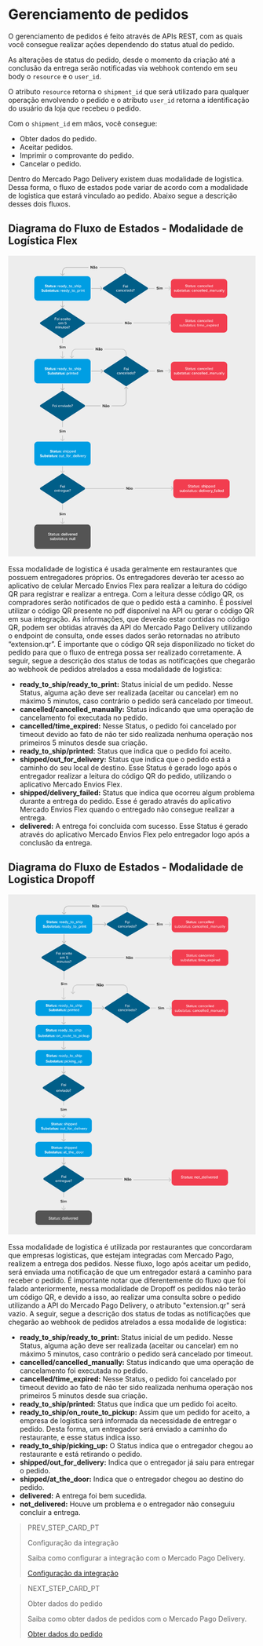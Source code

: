 # Gerenciamento de pedidos

O gerenciamento de pedidos é feito através de APIs REST, com as quais você consegue realizar ações dependendo do status atual do pedido.

As alterações de status do pedido, desde o momento da criação até a conclusão da entrega serão notificadas via webhook contendo em seu body o `resource` e o `user_id`. 

O atributo `resource` retorna o `shipment_id` que será utilizado para qualquer operação envolvendo o pedido e o atributo `user_id` retorna a identificação do usuário da loja que recebeu o pedido.

Com o `shipment_id` em mãos, você consegue:

* Obter dados do pedido.
* Aceitar pedidos.
* Imprimir o comprovante do pedido.
* Cancelar o pedido.

Dentro do Mercado Pago Delivery existem duas modalidade de logistica. Dessa forma, o fluxo de estados pode variar de acordo com a modalidade de logistica que estará vinculado ao pedido. Abaixo segue a descrição desses dois fluxos.

## Diagrama do Fluxo de Estados - Modalidade de Logística Flex

![flowchart](/images/mpdelivery/flowchart_delivery_pt.png)

Essa modalidade de logistica é usada geralmente em restaurantes que possuem entregadores próprios. Os entregadores deverão ter acesso ao aplicativo de celular Mercado Envios Flex para realizar a leitura do código QR para registrar e realizar a entrega. Com a leitura desse código QR, os compradores serão notificados de que o pedido está a caminho.  É possível utilizar o código QR presente no pdf disponível na API ou  gerar o código QR em sua integração. As informações, que deverão estar contidas no código QR, podem ser obtidas através da API do Mercado Pago Delivery utilizando o endpoint de consulta, onde esses dados serão retornadas no atributo “extension.qr”. É importante que o código QR seja disponilizado no ticket do pedido para que o fluxo de entrega possa ser realizado corretamente. A seguir, segue a descrição dos status de todas as notificações que chegarão ao webhook de pedidos atrelados a essa modalidade de logistica:

  * **ready_to_ship/ready_to_print:** Status inicial de um pedido. Nesse Status, alguma ação deve ser realizada (aceitar ou cancelar) em no máximo 5 minutos, caso contrário o pedido será cancelado por timeout.
  * **cancelled/cancelled_manually:** Status indicando que uma operação de cancelamento foi executada no pedido.
  * **cancelled/time_expired:** Nesse Status, o pedido foi cancelado por timeout devido ao fato de não ter sido realizada nenhuma operação nos primeiros 5 minutos desde sua criação.
  * **ready_to_ship/printed:** Status que indica que o pedido foi aceito.
  * **shipped/out_for_delivery:** Status que indica que o pedido está a caminho do seu local de destino. Esse Status é gerado logo após o entregador realizar a leitura do código QR do pedido, utilizando o aplicativo Mercado Envios Flex.
  * **shipped/delivery_failed:** Status que indica que ocorreu algum problema durante a entrega do pedido. Esse é gerado através do aplicativo Mercado Envios Flex quando o entregado não consegue realizar a entrega.
  * **delivered:** A entrega foi concluida com sucesso. Esse Status é gerado através do aplicativo Mercado Envios Flex pelo entregador logo após a conclusão da entrega.


## Diagrama do Fluxo de Estados - Modalidade de Logistica Dropoff

![flowchart](/images/mpdelivery/flowchart-1_delivery_pt.png)

Essa modalidade de logistica é utilizada por restaurantes que concordaram que empresas logisticas, que estejam integradas com Mercado Pago, realizem a entrega dos pedidos. Nesse fluxo, logo após aceitar um pedido, será enviada uma notificação de que um entregador estará a caminho para receber o pedido. É importante notar que diferentemente do fluxo que foi falado anteriormente, nessa modalidade de Dropoff os pedidos não terão um código QR, e devido a isso, ao realizar uma consulta sobre o pedido utilizando a API do Mercado Pago Delivery, o atributo "extension.qr" será vazio. A seguir, segue a descrição dos status de todas as notificações que chegarão ao webhook de pedidos atrelados a essa modalide de logistica:
  
  * **ready_to_ship/ready_to_print:** Status inicial de um pedido. Nesse Status, alguma ação deve ser realizada (aceitar ou cancelar) em no máximo 5 minutos, caso contrário o pedido será cancelado por timeout.
  * **cancelled/cancelled_manually:** Status indicando que uma operação de cancelamento foi executada no pedido.
  * **cancelled/time_expired:** Nesse Status, o pedido foi cancelado por timeout devido ao fato de não ter sido realizada nenhuma operação nos primeiros 5 minutos desde sua criação.
  * **ready_to_ship/printed:** Status que indica que um pedido foi aceito.
  * **ready_to_ship/on_route_to_pickup:** Assim que um pedido for aceito, a empresa de logística será informada da necessidade de entregar o pedido. Desta forma, um entregador será enviado a caminho do restaurante, e esse status indica isso.
  * **ready_to_ship/picking_up:** O Status indica que o entregador chegou ao restaurante e está retirando o pedido.
  * **shipped/out_for_delivery:** Indica que o entregador já saiu para entregar o pedido.
  * **shipped/at_the_door:** Indica que o entregador chegou ao destino do pedido.
  * **delivered:** A entrega foi bem sucedida.
  * **not_delivered:** Houve um problema e o entregador não conseguiu concluir a entrega.


> PREV_STEP_CARD_PT
>
> Configuração da integração
>
> Saiba como configurar a integração com o Mercado Pago Delivery.
>
> [Configuração da integração](/developers/pt/docs/mp-delivery/integration-configuration)

> NEXT_STEP_CARD_PT
>
> Obter dados do pedido
>
> Saiba como obter dados de pedidos com o Mercado Pago Delivery.
>
> [Obter dados do pedido](/developers/pt/docs/mp-delivery/order-management/get-order-data)
